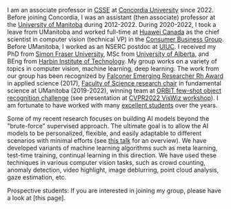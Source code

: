I am an associate professor in [CSSE](https://www.concordia.ca/ginacody/computer-science-software-eng.html) at [Concordia University](https://www.concordia.ca/) since 2022. Before joining Concordia, I was an assistant (then associate) professor at the [University of Manitoba](https://sci.umanitoba.ca/cs/) during 2012-2022. During 2020-2022, I took a leave from UManitoba and worked full-time at [Huawei Canada](https://www.huawei.com/ca/) as the chief scientist in computer vision (technical VP) in the [Consumer Business Group](https://consumer.huawei.com/ca/). Before UManitoba, I worked as an NSERC postdoc at [UIUC](https://cs.illinois.edu/). I received my PhD from [Simon Fraser University](https://www.sfu.ca/computing.html), MSc from [University of Alberta](https://www.ualberta.ca/computing-science/index.html), and BEng from [Harbin Institute of Technology](http://en.hit.edu.cn/). My group works on a variety of topics in computer vision, machine learning, deep learning. The work from our group has been recognized by [Falconer Emerging Researcher Rh Award](http://news.umanitoba.ca/bush-ethics-decolonizing-the-university/) in applied science (2017), [Faculty of Science research chair](http://www.sci.umanitoba.ca/news/new-research-chairs-in-fundamental-science-2/) in fundamental science at UManitoba (2019-2022), winning team at [ORBIT few-shot object recognition challenge](https://eval.ai/web/challenges/challenge-page/1438/overview) (see presentation at [CVPR2022 VisWiz workshop](https://vizwiz.org/workshops/2022-workshop/)). I am fortunate to have worked with many [excellent students](https://www.youtube.com/watch?v=gd-YfB11_dE) over the years.

Some of my recent research focuses on building AI models beyond the "brute-force" supervised approach. The ultimate goal is to allow the AI models to be personalized, flexible, and easily adaptable to different scenarios with minimal efforts (see [this talk]() for an overview). We have developed variants of machine learning algorithms such as meta learning, test-time training, continual learning in this direction. We have used these techniques in various computer vision tasks, such as crowd counting, anomaly detection, video highlight, image deblurring, point cloud analysis, gaze estimation, etc.

Prospective students: If you are interested in joining my group, please have a look at [this page].
